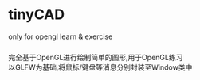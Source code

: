 # tinyCAD
only for  opengl learn &amp; exercise

###
完全基于OpenGL进行绘制简单的图形,用于OpenGL练习  
以GLFW为基础,将鼠标/键盘等消息分别封装至Window类中  

### 
